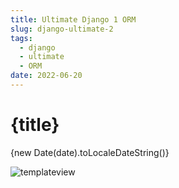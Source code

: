 ```yaml
---
title: Ultimate Django 1 ORM
slug: django-ultimate-2
tags:
  - django
  - ultimate
  - ORM
date: 2022-06-20
---
```


# {title}
{new Date(date).toLocaleDateString()}


![templateview](/i/django-ultimate-1.jpg)

